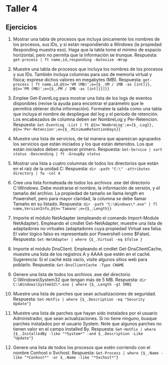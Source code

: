 # Taller 4
## Ejercicios
1. Mostrar una tabla de procesos que incluya únicamente los nombres de los procesos, sus IDs, y si están respondiendo a Windows (la propiedad Responding muestra eso). Haga que la tabla tome el mínimo de espacio horizontal, pero no permita que la información se trunque.
Respuesta:
```get-process | ft name,id,responding -Autosize -Wrap```

2. Muestre una tabla de procesos que incluya los nombres de los procesos y sus IDs. También incluya columnas para uso de memoria virtual y física; exprese dichos valores en megabytes (MB).
Respuesta:
```get-process | ft name,id,@{n='VM (MB)';e={$_.VM / 1MB -as [int]}}, @{n='PM (MB)';e={$_.PM / 1MB -as [int]}}]}}```

3. Emplee Get-EventLog para mostrar una lista de los logs de eventos disponibles (revise la ayuda para encontrar el parámetro que le permitirá obtener dicha información). Formatee la salida como una tabla que incluya el nombre de despliegue del log y el período de retención. Los encabezados de columna deben ser NombreLog y Per-Retencion.
Respuesta:
```Get-EventLog -List | ft @{n='NombreLog';e={$_.Log}}, @{n='Per-Retencion';e={$_.MinimumRetentionDays}}```

4. Muestre una lista de servicios, de tal manera que aparezcan agrupados los servicios que están iniciados y los que están detenidos. Los que están iniciados deben aparecer primero.
Respuesta:
```Get-Service | sort status -Descending | ft -GroupBy status```

5. Mostrar una lista a cuatro columnas de todos los directorios que están en el raíz de la unidad C:
Respuesta:
```dir -path "C:\" -attributes directory | fw -col 4```

6. Cree una lista formateada de todos los archivos .exe del directorio C:\Windows. Debe mostrarse el nombre, la información de versión, y el tamaño del archivo. La propiedad de tamaño se llama length en Powershell, pero para mayor claridad, la columna se debe llamar Tamaño en su listado.
Respuesta:
```dir -path "C:\Windows\*.exe" | fl name,VersionInfo,@{n='Tamano';e={$_.Length}}```

7. Importe el módulo NetAdapter (empleando el comando Import-Module NetAdapter). Empleando el cmdlet Get-NetAdapter, muestre una lista de adaptadores no virtuales (adaptadores cuya propiedad Virtual sea falsa. El valor lógico falso es representado por Powershell como $False).
Respuesta:
```Get-NetAdapter | where {$_.Virtual -eq $false }```

8. Importe el módulo DnsClient. Empleando el cmdlet Get-DnsClientCache, muestre una lista de los registros A y AAAA que estén en el caché. Sugerencia: Si el caché está vacío, visite algunos sitios web para poblarlo.
Respuesta:
```Get-DnsClientCache -Type CNAME```

9. Genere una lista de todos los archivos .exe del directorio C:\Windows\System32 que tengan más de 5 MB.
Respuesta:
```dir C:\Windows\System32\*.exe | where {$_.Length -gt 5MB}```

10. Muestre una lista de parches que sean actualizaciones de seguridad.
Respuesta:
```Get-HotFix | where {$_.Description -eq "Security Update"}```

11. Muestre una lista de parches que hayan sido instalados por el usuario Administrador, que sean actualizaciones. Si no tiene ninguno, busque parches instalados por el usuario System. Note que algunos parches no tienen valor en el campo Installed By.
Respuesta:
```Get-HotFix | where {$_.InstalledBy -like "*System*" -and $_.Description -Like "Update"}```

12. Genere una lista de todos los procesos que estén corriendo con el nombre Conhost o Svchost.
Respuesta:
```Get-Process | where {$_.Name -like "*Conhost*" -or $_.Name -like "*Svchost*"}```
